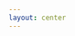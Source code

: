 ```yaml
---
layout: center
---
```


<LoadingBar :speed="2" :text="['Vibing...', 'Cerebrating...', 'Thinking...', 'Loading...', 'lOaDInG...', 'Skulking...', 'Pondering...', 'Mustering…', 'Creeping...', 'Ruminating...', 'Centering...']" />
